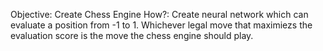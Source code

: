 Objective: Create Chess Engine
How?: Create neural network which can evaluate a position from -1 to 1. Whichever legal move that maximiezs the evaluation score is the move the chess engine should play.  

